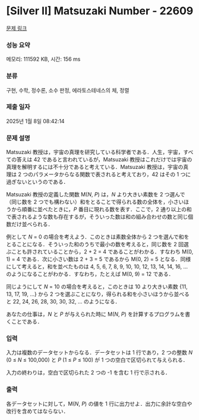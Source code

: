 # [Silver II] Matsuzaki Number - 22609 

[문제 링크](https://www.acmicpc.net/problem/22609) 

### 성능 요약

메모리: 111592 KB, 시간: 156 ms

### 분류

구현, 수학, 정수론, 소수 판정, 에라토스테네스의 체, 정렬

### 제출 일자

2025년 1월 8일 08:42:14

### 문제 설명

<p>Matsuzaki 教授は，宇宙の真理を研究している科学者である．人生，宇宙，すべての答えは 42 であると言われているが，Matsuzaki 教授はこれだけでは宇宙の真理を解明するには不十分であると考えている．Matsuzaki 教授は，宇宙の真理は 2 つのパラメータからなる関数で表されると考えており，42 はその 1 つに過ぎないというのである．</p>

<p>Matsuzaki 教授の定義した関数 M(<i>N</i>, <i>P</i>) は，<i>N</i> より大きい素数を 2 つ選んで（同じ数を 2 つでも構わない）和をとることで得られる数の全体を，小さいほうから順番に並べたときに，<i>P</i> 番目に現れる数を表す．ここで，2 通り以上の和で表されるような数も存在するが，そういった数は和の組み合わせの数と同じ個数だけ並べられる．</p>

<p>例として <i>N</i> = 0 の場合を考えよう．このときは素数全体から 2 つを選んで和をとることになる．そういった和のうちで最小の数を考えると，同じ数を 2 回選ぶことも許されていることから，2 + 2 = 4 であることがわかる．すなわち M(0, 1) = 4 である．次に小さい数は 2 + 3 = 5 であるから M(0, 2) = 5 となる．同様にして考えると，和を並べたものは 4, 5, 6, 7, 8, 9, 10, 10, 12, 13, 14, 14, 16, ... のようになることがわかる．すなわち，たとえば M(0, 9) = 12 である．</p>

<p>同じようにして <i>N</i> = 10 の場合を考えると，このときは 10 より大きい素数 {11, 13, 17, 19, ...} から 2 つを選ぶことになり，得られる和を小さいほうから並べると 22, 24, 26, 28, 30, 30, 32, ... のようになる．</p>

<p>あなたの仕事は，<i>N</i> と <i>P</i> が与えられた時に M(<i>N</i>, <i>P</i>) を計算するプログラムを書くことである．</p>

### 입력 

 <p>入力は複数のデータセットからなる．データセットは 1 行であり，2 つの整数 <i>N</i> (0 ≤ <i>N</i> ≤ 100,000) と <i>P</i> (1 ≤ <i>P</i> ≤ 100) が 1 つの空白で区切られて与えられる．</p>

<p>入力の終わりは，空白で区切られた 2 つの -1 を含む 1 行で示される．</p>

### 출력 

 <p>各データセットに対して，M(<i>N</i>, <i>P</i>) の値を 1 行に出力せよ．出力に余計な空白や改行を含めてはならない．</p>

